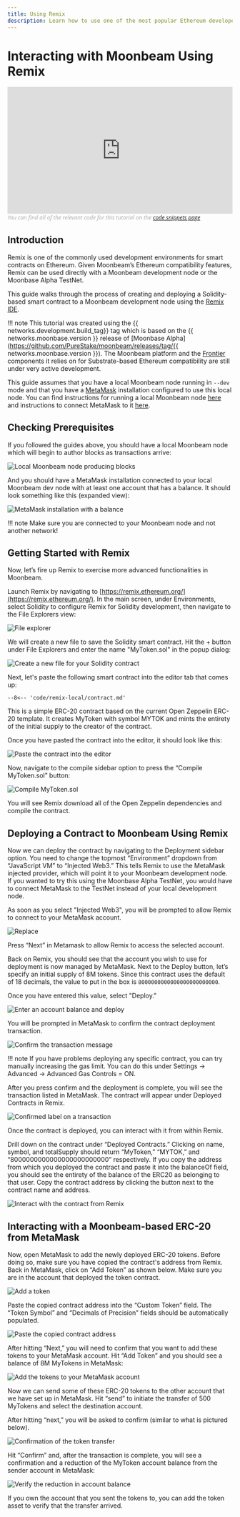 ```yaml
---
title: Using Remix
description: Learn how to use one of the most popular Ethereum developer tools, the Remix IDE, to interact with a local Moonbeam node.
---
```


# Interacting with Moonbeam Using Remix

<style>.embed-container { position: relative; padding-bottom: 56.25%; height: 0; overflow: hidden; max-width: 100%; } .embed-container iframe, .embed-container object, .embed-container embed { position: absolute; top: 0; left: 0; width: 100%; height: 100%; }</style><div class='embed-container'><iframe src='https://www.youtube.com/embed//RT_f1-ga_n4' frameborder='0' allowfullscreen></iframe></div>
<style>.caption { font-family: Open Sans, sans-serif; font-size: 0.9em; color: rgba(170, 170, 170, 1); font-style: italic; letter-spacing: 0px; position: relative;}</style><div class='caption'>You can find all of the relevant code for this tutorial on the <a href="{{ config.site_url }}/resources/code-snippets/">code snippets page</a></div>

## Introduction

Remix is one of the commonly used development environments for smart contracts on Ethereum. Given Moonbeam’s Ethereum compatibility features, Remix can be used directly with a Moonbeam development node or the Moonbase Alpha TestNet.

This guide walks through the process of creating and deploying a Solidity-based smart contract to a Moonbeam development node using the [Remix IDE](https://remix.ethereum.org/). 

!!! note
    This tutorial was created using the {{ networks.development.build_tag}} tag which is based on the {{ networks.moonbase.version }} release of [Moonbase Alpha](https://github.com/PureStake/moonbeam/releases/tag/{{ networks.moonbase.version }}). The Moonbeam platform and the [Frontier](https://github.com/paritytech/frontier) components it relies on for Substrate-based Ethereum compatibility are still under very active development.

This guide assumes that you have a local Moonbeam node running in `--dev` mode and that you have a [MetaMask](https://metamask.io/) installation configured to use this local node. You can find instructions for running a local Moonbeam node [here](/getting-started/local-node/setting-up-a-node/) and instructions to connect MetaMask to it [here](/getting-started/local-node/using-metamask/).
## Checking Prerequisites

If you followed the guides above, you should have a local Moonbeam node which will begin to author blocks as transactions arrive:

![Local Moonbeam node producing blocks](/images/remix/using-remix-1.png)

And you should have a MetaMask installation connected to your local Moonbeam dev node with at least one account that has a balance. It should look something like this (expanded view):

![MetaMask installation with a balance](/images/remix/using-remix-2.png)

!!! note
    Make sure you are connected to your Moonbeam node and not another network!

## Getting Started with Remix

Now, let’s fire up Remix to exercise more advanced functionalities in Moonbeam.

Launch Remix by navigating to [https://remix.ethereum.org/](https://remix.ethereum.org/). In the main screen, under Environments, select Solidity to configure Remix for Solidity development, then navigate to the File Explorers view:

![File explorer](/images/remix/using-remix-3.png)

We will create a new file to save the Solidity smart contract. Hit the + button under File Explorers and enter the name "MyToken.sol" in the popup dialog:

![Create a new file for your Solidity contract](/images/remix/using-remix-4.png)

Next, let's paste the following smart contract into the editor tab that comes up:

```solidity
--8<-- 'code/remix-local/contract.md'
```

This is a simple ERC-20 contract based on the current Open Zeppelin ERC-20 template. It creates MyToken with symbol MYTOK and mints the entirety of the initial supply to the creator of the contract.

Once you have pasted the contract into the editor, it should look like this:

![Paste the contract into the editor](/images/remix/using-remix-5.png)

Now, navigate to the compile sidebar option to press the “Compile MyToken.sol” button:

![Compile MyToken.sol](/images/remix/using-remix-6.png)

You will see Remix download all of the Open Zeppelin dependencies and compile the contract.

## Deploying a Contract to Moonbeam Using Remix

Now we can deploy the contract by navigating to the Deployment sidebar option. You need to change the topmost “Environment” dropdown from “JavaScript VM” to “Injected Web3.” This tells Remix to use the MetaMask injected provider, which will point it to your Moonbeam development node. If you wanted to try this using the Moonbase Alpha TestNet, you would have to connect MetaMask to the TestNet instead of your local development node.

As soon as you select "Injected Web3", you will be prompted to allow Remix to connect to your MetaMask account.

![Replace](/images/remix/using-remix-7.png)

Press “Next” in Metamask to allow Remix to access the selected account.

Back on Remix, you should see that the account you wish to use for deployment is now managed by MetaMask. Next to the Deploy button, let’s specify an initial supply of 8M tokens. Since this contract uses the default of 18 decimals, the value to put in the box is `8000000000000000000000000`.

Once you have entered this value, select "Deploy."

![Enter an account balance and deploy](/images/remix/using-remix-8.png)

You will be prompted in MetaMask to confirm the contract deployment transaction.

![Confirm the transaction message](/images/remix/using-remix-9.png)

!!! note
    If you have problems deploying any specific contract, you can try manually increasing the gas limit. You can do this under Settings -> Advanced -> Advanced Gas Controls = ON.

After you press confirm and the deployment is complete, you will see the transaction listed in MetaMask. The contract will appear under Deployed Contracts in Remix.

![Confirmed label on a transaction](/images/remix/using-remix-10.png)

Once the contract is deployed, you can interact with it from within Remix.

Drill down on the contract under “Deployed Contracts.” Clicking on name, symbol, and totalSupply should return “MyToken,” “MYTOK,” and “8000000000000000000000000” respectively. If you copy the address from which you deployed the contract and paste it into the balanceOf field, you should see the entirety of the balance of the ERC20 as belonging to that user. Copy the contract address by clicking the button next to the contract name and address.

![Interact with the contract from Remix](/images/remix/using-remix-11.png)

## Interacting with a Moonbeam-based ERC-20 from MetaMask

Now, open MetaMask to add the newly deployed ERC-20 tokens. Before doing so, make sure you have copied the contract's address from Remix. Back in MetaMask, click on “Add Token” as shown below. Make sure you are in the account that deployed the token contract.

![Add a token](/images/remix/using-remix-12.png)

Paste the copied contract address into the “Custom Token” field. The “Token Symbol” and “Decimals of Precision” fields should be automatically populated.

![Paste the copied contract address](/images/remix/using-remix-13.png)

After hitting “Next,” you will need to confirm that you want to add these tokens to your MetaMask account. Hit “Add Token” and you should see a balance of 8M MyTokens in MetaMask:

![Add the tokens to your MetaMask account](/images/remix/using-remix-14.png)

Now we can send some of these ERC-20 tokens to the other account that we have set up in MetaMask. Hit “send” to initiate the transfer of 500 MyTokens and select the destination account.

After hitting “next,” you will be asked to confirm (similar to what is pictured below).

![Confirmation of the token transfer](/images/remix/using-remix-15.png)

Hit “Confirm” and, after the transaction is complete, you will see a confirmation and a reduction of the MyToken account balance from the sender account in MetaMask:

![Verify the reduction in account balance](/images/remix/using-remix-16.png)

If you own the account that you sent the tokens to, you can add the token asset to verify that the transfer arrived.

